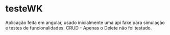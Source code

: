 # testeWK
 
Aplicação feita em angular, usado inicialmente uma api fake para simulação e testes de funcionalidades. 
CRUD - Apenas o Delete não foi testado. 
